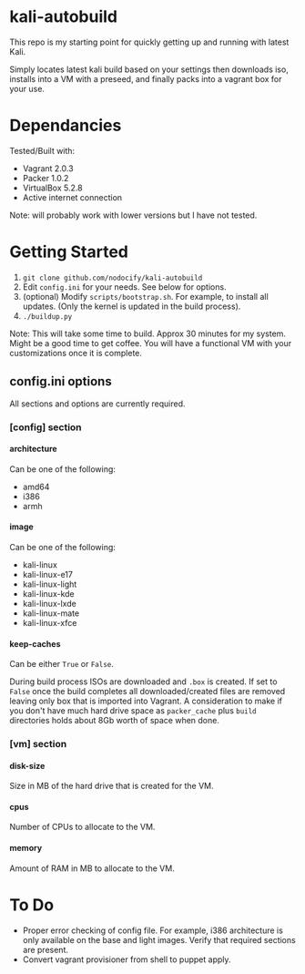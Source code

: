 # kali-autobuild

This repo is my starting point for quickly getting up and running with latest Kali.

Simply locates latest kali build based on your settings then downloads iso, installs into a VM with a preseed, and finally packs into a vagrant box for your use.

# Dependancies
Tested/Built with:
+ Vagrant 2.0.3
+ Packer 1.0.2
+ VirtualBox 5.2.8
+ Active internet connection

Note: will probably work with lower versions but I have not tested.

# Getting Started
1. `git clone github.com/nodocify/kali-autobuild`
2. Edit `config.ini` for your needs. See below for options.
3. (optional) Modify `scripts/bootstrap.sh`. For example, to install all updates. (Only the kernel is updated in the build process).
4. `./buildup.py`

Note: This will take some time to build. Approx 30 minutes for my system. Might be a good time to get coffee.
You will have a functional VM with your customizations once it is complete.

## config.ini options
All sections and options are currently required.

### [config] section
#### architecture
Can be one of the following:
+ amd64
+ i386
+ armh

#### image
Can be one of the following:
+ kali-linux
+ kali-linux-e17
+ kali-linux-light
+ kali-linux-kde
+ kali-linux-lxde
+ kali-linux-mate
+ kali-linux-xfce

#### keep-caches
Can be either `True` or `False`.

During build process ISOs are downloaded and `.box` is created. If set to `False` once the build completes all downloaded/created files are removed leaving only box that is imported into Vagrant. A consideration to make if you don't have much hard drive space as `packer_cache` plus `build` directories holds about 8Gb worth of space when done.

### [vm] section
#### disk-size
Size in MB of the hard drive that is created for the VM.

#### cpus
Number of CPUs to allocate to the VM.

#### memory
Amount of RAM in MB to allocate to the VM.

# To Do
+ Proper error checking of config file. For example, i386 architecture is only available on the base and light images. Verify that required sections are present.
+ Convert vagrant provisioner from shell to puppet apply.
